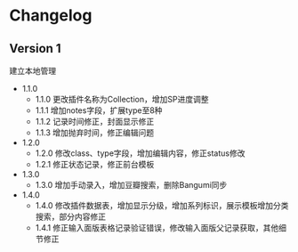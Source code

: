 # Changelog

## Version 1

建立本地管理

+ 1.1.0
	- 1.1.0 更改插件名称为Collection，增加SP进度调整
	- 1.1.1 增加notes字段，扩展type至8种
	- 1.1.2 记录时间修正，封面显示修正
	- 1.1.3 增加抛弃时间，修正编辑问题
+ 1.2.0
	- 1.2.0 修改class、type字段，增加编辑内容，修正status修改
	- 1.2.1 修正状态记录，修正前台模板
+ 1.3.0
	- 1.3.0 增加手动录入，增加豆瓣搜索，删除Bangumi同步
+ 1.4.0
	- 1.4.0 修改插件数据表，增加显示分级，增加系列标识，展示模板增加分类搜索，部分内容修正
	- 1.4.1 修正输入面版表格记录验证错误，修改输入面版父记录获取，其他细节修正
